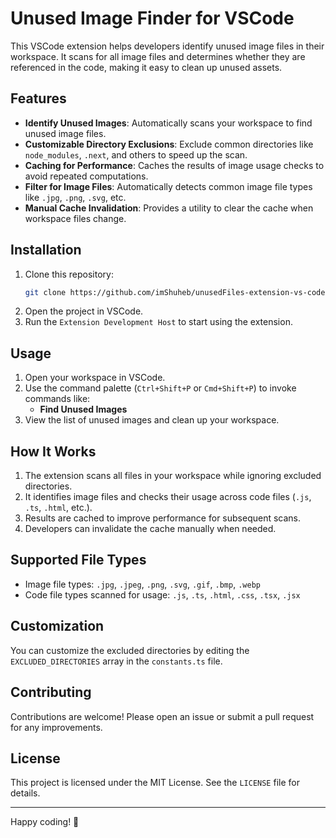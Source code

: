 
# Unused Image Finder for VSCode

This VSCode extension helps developers identify unused image files in their workspace. It scans for all image files and determines whether they are referenced in the code, making it easy to clean up unused assets.

## Features

- **Identify Unused Images**: Automatically scans your workspace to find unused image files.
- **Customizable Directory Exclusions**: Exclude common directories like `node_modules`, `.next`, and others to speed up the scan.
- **Caching for Performance**: Caches the results of image usage checks to avoid repeated computations.
- **Filter for Image Files**: Automatically detects common image file types like `.jpg`, `.png`, `.svg`, etc.
- **Manual Cache Invalidation**: Provides a utility to clear the cache when workspace files change.

## Installation

1. Clone this repository:
   ```bash
   git clone https://github.com/imShuheb/unusedFiles-extension-vs-code.git
   ```
2. Open the project in VSCode.
3. Run the `Extension Development Host` to start using the extension.

## Usage

1. Open your workspace in VSCode.
2. Use the command palette (`Ctrl+Shift+P` or `Cmd+Shift+P`) to invoke commands like:
   - **Find Unused Images**
3. View the list of unused images and clean up your workspace.

## How It Works

1. The extension scans all files in your workspace while ignoring excluded directories.
2. It identifies image files and checks their usage across code files (`.js`, `.ts`, `.html`, etc.).
3. Results are cached to improve performance for subsequent scans.
4. Developers can invalidate the cache manually when needed.

## Supported File Types

- Image file types: `.jpg`, `.jpeg`, `.png`, `.svg`, `.gif`, `.bmp`, `.webp`
- Code file types scanned for usage: `.js`, `.ts`, `.html`, `.css`, `.tsx`, `.jsx`

## Customization

You can customize the excluded directories by editing the `EXCLUDED_DIRECTORIES` array in the `constants.ts` file.

## Contributing

Contributions are welcome! Please open an issue or submit a pull request for any improvements.

## License

This project is licensed under the MIT License. See the `LICENSE` file for details.

---

Happy coding! 🚀
